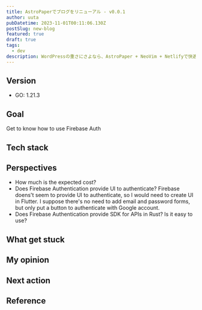 ```yaml
---
title: AstroPaperでブログをリニューアル - v0.0.1
author: uuta
pubDatetime: 2023-11-01T00:11:06.130Z
postSlug: new-blog
featured: true
draft: true
tags:
  - dev
description: WordPressの重さにさよなら、AstroPaper + NeoVim + Netlifyで快適新生活
---
```


## Version

- GO: 1.21.3

## Goal

Get to know how to use Firebase Auth

## Tech stack

## Perspectives

- How much is the expected cost?
- Does Firebase Authentication provide UI to authenticate?
  Firebase doens't seem to provide UI to authenticate, so I would need to create UI in Flutter. I suppose there's no need to add email and password forms, but only put a button to authenticate with Google account.
- Does Firebase Authentication provide SDK for APIs in Rust? Is it easy to use?

## What get stuck

## My opinion

## Next action

## Reference
